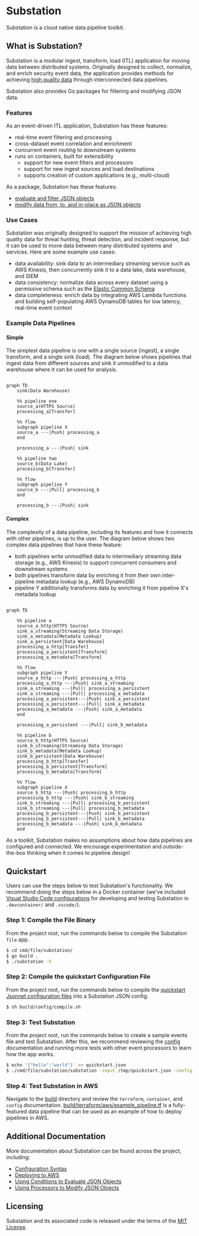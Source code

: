 # Substation

Substation is a cloud native data pipeline toolkit.

## What is Substation?

Substation is a modular ingest, transform, load (ITL) application for moving data between distributed systems. Originally designed to collect, normalize, and enrich security event data, the application provides methods for achieving [high quality data](https://en.wikipedia.org/wiki/Data_quality#Definitions) through interconnected data pipelines.

Substation also provides Go packages for filtering and modifying JSON data.

### Features

As an event-driven ITL application, Substation has these features:

- real-time event filtering and processing
- cross-dataset event correlation and enrichment
- concurrent event routing to downstream systems
- runs on containers, built for extensibility
  - support for new event filters and processors
  - support for new ingest sources and load destinations
  - supports creation of custom applications (e.g., multi-cloud)

As a package, Substation has these features:

- [evaluate and filter JSON objects](condition/)
- [modify data from, to, and in-place as JSON objects](process/)

### Use Cases

Substation was originally designed to support the mission of achieving high quality data for threat hunting, threat detection, and incident response, but it can be used to move data between many distributed systems and services. Here are some example use cases:

- data availability: sink data to an intermediary streaming service such as AWS Kinesis, then concurrently sink it to a data lake, data warehouse, and SIEM
- data consistency: normalize data across every dataset using a permissive schema such as the [Elastic Common Schema](https://www.elastic.co/guide/en/ecs/current/index.html)
- data completeness: enrich data by integrating AWS Lambda functions and building self-populating AWS DynamoDB tables for low latency, real-time event context

### Example Data Pipelines

#### Simple

The simplest data pipeline is one with a single source (ingest), a single transform, and a single sink (load). The diagram below shows pipelines that ingest data from different sources and sink it unmodified to a data warehouse where it can be used for analysis.

```mermaid

graph TD
    sink(Data Warehouse)

    %% pipeline one
    source_a(HTTPS Source)
    processing_a[Transfer]

    %% flow
    subgraph pipeline X
    source_a ---|Push| processing_a
    end

    processing_a ---|Push| sink

    %% pipeline two
    source_b(Data Lake)
    processing_b[Transfer]

    %% flow
    subgraph pipeline Y
    source_b ---|Pull| processing_b
    end

    processing_b ---|Push| sink
```

#### Complex

The complexity of a data pipeline, including its features and how it connects with other pipelines, is up to the user. The diagram below shows two complex data pipelines that have these feature:

- both pipelines write unmodified data to intermediary streaming data storage (e.g., AWS Kinesis) to support concurrent consumers and downstream systems
- both pipelines transform data by enriching it from their own inter-pipeline metadata lookup (e.g., AWS DynamoDB)
- pipeline Y additionally transforms data by enriching it from pipeline X's metadata lookup


```mermaid

graph TD

    %% pipeline a
    source_a_http(HTTPS Source)
    sink_a_streaming(Streaming Data Storage)
    sink_a_metadata(Metadata Lookup)
    sink_a_persistent[Data Warehouse]
    processing_a_http[Transfer]
    processing_a_persistent[Transform]
    processing_a_metadata[Transform]

    %% flow
    subgraph pipeline Y
    source_a_http ---|Push| processing_a_http
    processing_a_http ---|Push| sink_a_streaming
    sink_a_streaming ---|Pull| processing_a_persistent
    sink_a_streaming ---|Pull| processing_a_metadata
    processing_a_persistent---|Push| sink_a_persistent
    processing_a_persistent---|Pull| sink_a_metadata
    processing_a_metadata ---|Push| sink_a_metadata
    end

    processing_a_persistent ---|Pull| sink_b_metadata

    %% pipeline b
    source_b_http(HTTPS Source)
    sink_b_streaming(Streaming Data Storage)
    sink_b_metadata(Metadata Lookup)
    sink_b_persistent(Data Warehouse)
    processing_b_http[Transfer]
    processing_b_persistent[Transform]
    processing_b_metadata[Transform]

    %% flow
    subgraph pipeline X
    source_b_http ---|Push| processing_b_http
    processing_b_http ---|Push| sink_b_streaming
    sink_b_streaming ---|Pull| processing_b_persistent
    sink_b_streaming ---|Pull| processing_b_metadata
    processing_b_persistent---|Push| sink_b_persistent
    processing_b_persistent---|Pull| sink_b_metadata
    processing_b_metadata ---|Push| sink_b_metadata
    end
```

As a toolkit, Substation makes no assumptions about how data pipelines are configured and connected. We encourage experimentation and outside-the-box thinking when it comes to pipeline design!

## Quickstart

Users can use the steps below to test Substation's functionality. We recommend doing the steps below in a Docker container (we've included [Visual Studio Code configurations](https://code.visualstudio.com/docs/remote/containers) for developing and testing Substation in `.devcontainer/` and `.vscode/`).

### Step 1: Compile the File Binary

From the project root, run the commands below to compile the Substation `file` app.

```bash
$ cd cmd/file/substation/
$ go build .
$ ./substation -h
```

### Step 2: Compile the quickstart Configuration File

From the project root, run the commands below to compile the [quickstart Jsonnet configuration files](config/quickstart) into a Substation JSON config.

```bash
$ sh build/config/compile.sh
```

### Step 3: Test Substation

From the project root, run the commands below to create a sample events file and test Substation. After this, we recommend reviewing the [config](config/) documentation and running more tests with other event processors to learn how the app works.

```bash
$ echo '{"hello":"world"}' >> quickstart.json
$ ./cmd/file/substation/substation -input /tmp/quickstart.json -config config/quickstart/config.json
```

### Step 4: Test Substation in AWS

Navigate to the [build](build/) directory and review the `terraform`, `container`, and `config` documentation. [build/terraform/aws/example_pipeline.tf](build/terraform/aws/example_pipeline.tf.bak) is a fully-featured data pipeline that can be used as an example of how to deploy pipelines in AWS.

## Additional Documentation

More documentation about Substation can be found across the project, including:

- [Configuration Syntax](config/)
- [Deploying to AWS](build/terraform/aws/)
- [Using Conditions to Evaluate JSON Objects](condition/)
- [Using Processors to Modify JSON Objects](process/)

## Licensing

Substation and its associated code is released under the terms of the [MIT License](LICENSE).
